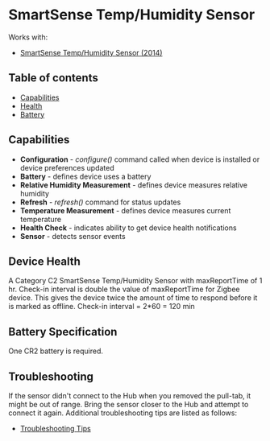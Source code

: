 # SmartSense Temp/Humidity Sensor



Works with: 

* [SmartSense Temp/Humidity Sensor (2014)](https://shop.smartthings.com/#!/products/smartsense-temp-humidity-sensor)

## Table of contents

* [Capabilities](#capabilities)
* [Health](#device-health)
* [Battery](#battery-specification)

## Capabilities

* **Configuration** - _configure()_ command called when device is installed or device preferences updated
* **Battery** - defines device uses a battery
* **Relative Humidity Measurement** - defines device measures relative humidity
* **Refresh** - _refresh()_ command for status updates
* **Temperature Measurement** - defines device measures current temperature
* **Health Check** - indicates ability to get device health notifications
* **Sensor** - detects sensor events

## Device Health

A Category C2 SmartSense Temp/Humidity Sensor with maxReportTime of 1 hr.
Check-in interval is double the value of maxReportTime for Zigbee device. 
This gives the device twice the amount of time to respond before it is marked as offline.
Check-in interval = 2*60 = 120 min

## Battery Specification

One CR2 battery is required.

## Troubleshooting

If the sensor didn't connect to the Hub when you removed the pull-tab, it might be out of range. 
Bring the sensor closer to the Hub and attempt to connect it again.
Additional troubleshooting tips are listed as follows:
* [Troubleshooting Tips](https://support.smartthings.com/hc/en-us/articles/203040294)
